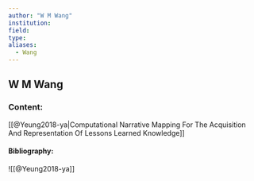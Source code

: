 ```yaml
---
author: "W M Wang"
institution:
field:
type:
aliases:
  - Wang
---
```


## W M Wang

### Content:
[[@Yeung2018-ya|Computational Narrative Mapping For The Acquisition And Representation Of Lessons Learned Knowledge]]

#### Bibliography:

![[@Yeung2018-ya]]
